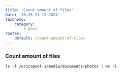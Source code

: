 ```yaml
---
title: 'Count amount of files'
date: '18:35 21-12-2024'
taxonomy:
    category:
        - docs
routes:
    default: /count-amount-of-files
---
```


### Count amount of files

    ls -l /oricopool-1/media/documents/photos | wc -l